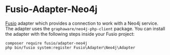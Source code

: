 Fusio-Adapter-Neo4j
=====

[Fusio] adapter which provides a connection to work with a Neo4j service. The 
adapter uses the `graphaware/neo4j-php-client` package. You can install the 
adapter with the following steps inside your Fusio project:

    composer require fusio/adapter-neo4j
    php bin/fusio system:register Fusio\Adapter\Neo4j\Adapter

[Fusio]: http://fusio-project.org/
